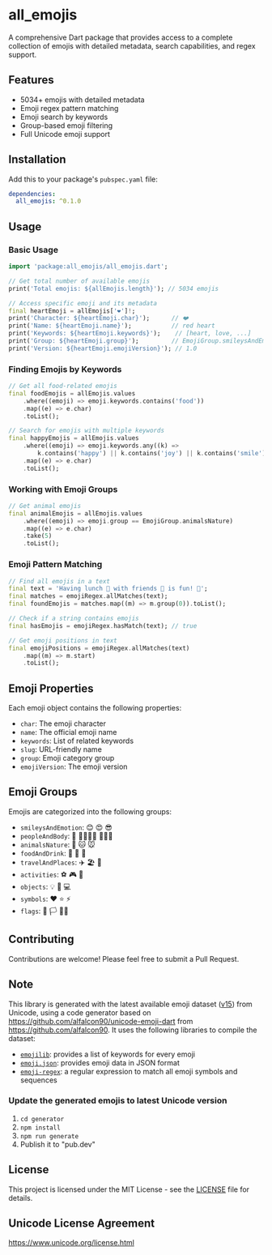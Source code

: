 # all_emojis

A comprehensive Dart package that provides access to a complete collection of emojis with detailed metadata, search capabilities, and regex support.

## Features

- 5034+ emojis with detailed metadata
- Emoji regex pattern matching
- Emoji search by keywords
- Group-based emoji filtering
- Full Unicode emoji support

## Installation

Add this to your package's `pubspec.yaml` file:

```yaml
dependencies:
  all_emojis: ^0.1.0
```

## Usage

### Basic Usage

```dart
import 'package:all_emojis/all_emojis.dart';

// Get total number of available emojis
print('Total emojis: ${allEmojis.length}'); // 5034 emojis

// Access specific emoji and its metadata
final heartEmoji = allEmojis['❤️']!;
print('Character: ${heartEmoji.char}');      // ❤️
print('Name: ${heartEmoji.name}');           // red heart
print('Keywords: ${heartEmoji.keywords}');    // [heart, love, ...]
print('Group: ${heartEmoji.group}');         // EmojiGroup.smileysAndEmotion
print('Version: ${heartEmoji.emojiVersion}'); // 1.0
```

### Finding Emojis by Keywords

```dart
// Get all food-related emojis
final foodEmojis = allEmojis.values
    .where((emoji) => emoji.keywords.contains('food'))
    .map((e) => e.char)
    .toList();

// Search for emojis with multiple keywords
final happyEmojis = allEmojis.values
    .where((emoji) => emoji.keywords.any((k) => 
        k.contains('happy') || k.contains('joy') || k.contains('smile')))
    .map((e) => e.char)
    .toList();
```

### Working with Emoji Groups

```dart
// Get animal emojis
final animalEmojis = allEmojis.values
    .where((emoji) => emoji.group == EmojiGroup.animalsNature)
    .map((e) => e.char)
    .take(5)
    .toList();
```

### Emoji Pattern Matching

```dart
// Find all emojis in a text
final text = 'Having lunch 🍕 with friends 👥 is fun! 🎉';
final matches = emojiRegex.allMatches(text);
final foundEmojis = matches.map((m) => m.group(0)).toList();

// Check if a string contains emojis
final hasEmojis = emojiRegex.hasMatch(text); // true

// Get emoji positions in text
final emojiPositions = emojiRegex.allMatches(text)
    .map((m) => m.start)
    .toList();
```

## Emoji Properties

Each emoji object contains the following properties:

- `char`: The emoji character
- `name`: The official emoji name
- `keywords`: List of related keywords
- `slug`: URL-friendly name
- `group`: Emoji category group
- `emojiVersion`: The emoji version

## Emoji Groups

Emojis are categorized into the following groups:

- `smileysAndEmotion`: 😊 😍 😎
- `peopleAndBody`: 👋 👨‍👩‍👧‍👦 🧑‍🤝‍🧑
- `animalsNature`: 🐶 🐱 🐭
- `foodAndDrink`: 🍎 🍕 🍺
- `travelAndPlaces`: ✈️ 🏖️ 🏰
- `activities`: ⚽️ 🎮 🎨
- `objects`: 💡 📱 💻
- `symbols`: ❤️ ⭐️ ⚡️
- `flags`: 🏁 🏳️ 🏳️‍🌈

## Contributing

Contributions are welcome! Please feel free to submit a Pull Request.

## Note

This library is generated with the latest available emoji dataset ([v15](https://www.unicode.org/reports/tr51/tr51-23.html)) from Unicode, using a code generator based on https://github.com/alfalcon90/unicode-emoji-dart from https://github.com/alfalcon90. It uses the following libraries to compile the dataset:

- [`emojilib`](https://github.com/muan/emojilib): provides a list of keywords for every emoji
- [`emoji.json`](https://github.com/amio/emoji.json): provides emoji data in JSON format
- [`emoji-regex`](https://github.com/mathiasbynens/emoji-regex): a regular expression to match all emoji symbols and sequences

### Update the generated emojis to latest Unicode version

1. `cd generator`
2. `npm install`
3. `npm run generate`
4. Publish it to "pub.dev"

## License

This project is licensed under the MIT License - see the [LICENSE](LICENSE) file for details.

## Unicode License Agreement

https://www.unicode.org/license.html